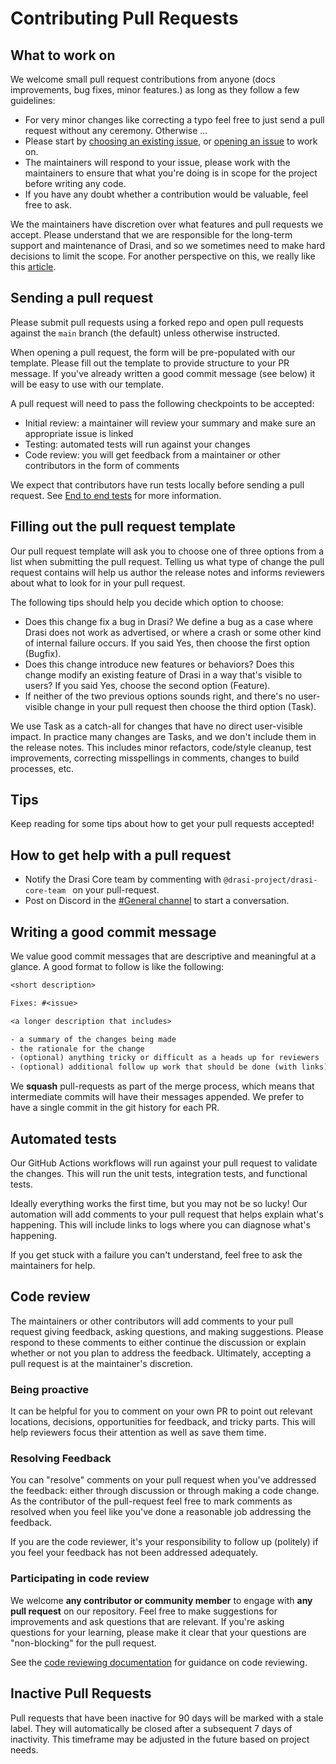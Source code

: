 # Contributing Pull Requests

## What to work on

We welcome small pull request contributions from anyone (docs improvements, bug fixes, minor features.) as long as they follow a few guidelines:

- For very minor changes like correcting a typo feel free to just send a pull request without any ceremony. Otherwise ... 
- Please start by [choosing an existing issue](https://github.com/drasi-project/drasi-core/issues), or [opening an issue](https://github.com/drasi-project/drasi-core/issues/new/choose) to work on.
- The maintainers will respond to your issue, please work with the maintainers to ensure that what you're doing is in scope for the project before writing any code.
- If you have any doubt whether a contribution would be valuable, feel free to ask.

We the maintainers have discretion over what features and pull requests we accept. Please understand that we are responsible for the long-term support and maintenance of Drasi, and so we sometimes need to make hard decisions to limit the scope. For another perspective on this, we really like this [article](https://www.igvita.com/2011/12/19/dont-push-your-pull-requests/).

## Sending a pull request

Please submit pull requests using a forked repo and open pull requests against the `main` branch (the default) unless otherwise instructed.

When opening a pull request, the form will be pre-populated with our template. Please fill out the template to provide structure to your PR message. If you've already written a good commit message (see below) it will be easy to use with our template.

A pull request will need to pass the following checkpoints to be accepted:

- Initial review: a maintainer will review your summary and make sure an appropriate issue is linked
- Testing: automated tests will run against your changes
- Code review: you will get feedback from a maintainer or other contributors in the form of comments

We expect that contributors have run tests locally before sending a pull request. See [End to end tests](../contributing-code/contributing-code-tests/) for more information.

## Filling out the pull request template

Our pull request template will ask you to choose one of three options from a list when submitting the pull request. Telling us what type of change the pull request contains will help us author the release notes and informs reviewers about what to look for in your pull request.

The following tips should help you decide which option to choose:

- Does this change fix a bug in Drasi? We define a bug as a case where Drasi does not work as advertised, or where a crash or some other kind of internal failure occurs. If you said Yes, then choose the first option (Bugfix).
- Does this change introduce new features or behaviors? Does this change modify an existing feature of Drasi in a way that's visible to users? If you said Yes, choose the second option (Feature).
- If neither of the two previous options sounds right, and there's no user-visible change in your pull request then choose the third option (Task).

We use Task as a catch-all for changes that have no direct user-visible impact. In practice many changes are Tasks, and we don't include them in the release notes. This includes minor refactors, code/style cleanup, test improvements, correcting misspellings in comments, changes to build processes, etc.

## Tips

Keep reading for some tips about how to get your pull requests accepted!

## How to get help with a pull request

* Notify the Drasi Core team by commenting with `@drasi-project/drasi-core-team ` on your pull-request. 
* Post on Discord in the [#General channel](https://discord.gg/3uNGFNSnGP) to start a conversation.

## Writing a good commit message

We value good commit messages that are descriptive and meaningful at a glance. A good format to follow is like the following:

```txt
<short description>

Fixes: #<issue>

<a longer description that includes>

- a summary of the changes being made
- the rationale for the change
- (optional) anything tricky or difficult as a heads up for reviewers
- (optional) additional follow up work that should be done (with links)
```

We **squash** pull-requests as part of the merge process, which means that intermediate commits will have their messages appended. We prefer to have a single commit in the git history for each PR.

## Automated tests

Our GitHub Actions workflows will run against your pull request to validate the changes. This will run the unit tests, integration tests, and functional tests.

Ideally everything works the first time, but you may not be so lucky! Our automation will add comments to your pull request that helps explain what's happening. This will include links to logs where you can diagnose what's happening.

If you get stuck with a failure you can't understand, feel free to ask the maintainers for help.

## Code review

The maintainers or other contributors will add comments to your pull request giving feedback, asking questions, and making suggestions. Please respond to these comments to either continue the discussion or explain whether or not you plan to address the feedback. Ultimately, accepting a pull request is at the maintainer's discretion.

### Being proactive 

It can be helpful for you to comment on your own PR to point out relevant locations, decisions, opportunities for feedback, and tricky parts. This will help reviewers focus their attention as well as save them time.

### Resolving Feedback

You can "resolve" comments on your pull request when you've addressed the feedback: either through discussion or through making a code change. As the contributor of the pull-request feel free to mark comments as resolved when you feel like you've done a reasonable job addressing the feedback.

If you are the code reviewer, it's your responsibility to follow up (politely) if you feel your feedback has not been addressed adequately.

### Participating in code review

We welcome **any contributor or community member** to engage with **any pull request** on our repository. Feel free to make suggestions for improvements and ask questions that are relevant. If you're asking questions for your learning, please make it clear that your questions are "non-blocking" for the pull request.

See the [code reviewing documentation](../contributing-code/contributing-code-reviewing/README.md) for guidance on code reviewing.

## Inactive Pull Requests

Pull requests that have been inactive for 90 days will be marked with a stale label. They will automatically be closed after a subsequent 7 days of inactivity. This timeframe may be adjusted in the future based on project needs.